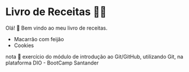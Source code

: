 # Livro de Receitas :woman_cook:

Olá! :wave: Bem vindo ao meu livro de receitas.

- Macarrão com feijão
- Cookies


nota :pencil:
exercício do módulo de introdução ao Git/GitHub, utilizando Git, na plataforma DIO - BootCamp Santander
